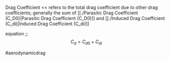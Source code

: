 Drag Coefficient << refers to the total drag coefficient due to other drag coefficients; generally the sum of [[./Parasitic Drag Coefficient (C_D0)|Parasitic Drag Coefficient (C_D0)]] and [[./Induced Drag Coefficient (C_di)|Induced Drag Coefficient (C_di)]]

equation ;; $$ C_d = C_{d0} + C_{di} $$

#aerodynamicdrag

